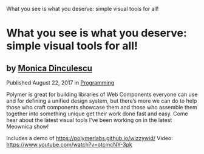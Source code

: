 What you see is what you deserve: simple visual tools for all!

# What you see is what you deserve: simple visual tools for all!

## by [Monica Dinculescu](https://speakerdeck.com/notwaldorf)

Published August 22, 2017 in [Programming](https://speakerdeck.com/c/programming)

Polymer is great for building libraries of Web Components everyone can use and for defining a unified design system, but there’s more we can do to help those who craft components showcase them and those who assemble them together into something unique get their work done fast and easy. Come hear about the latest visual tools I’ve been working on in the latest Meownica show!

Includes a demo of https://polymerlabs.github.io/wizzywid/
Video: https://www.youtube.com/watch?v=otcmcNY-3pk